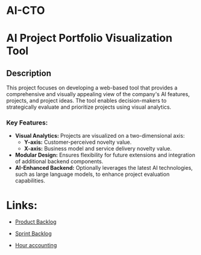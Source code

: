 # AI-CTO

# AI Project Portfolio Visualization Tool

## Description
This project focuses on developing a web-based tool that provides a comprehensive and visually appealing view of the company's AI features, projects, and project ideas. The tool enables decision-makers to strategically evaluate and prioritize projects using visual analytics. 

### Key Features:
- **Visual Analytics:** Projects are visualized on a two-dimensional axis:
  - **Y-axis:** Customer-perceived novelty value.
  - **X-axis:** Business model and service delivery novelty value.
- **Modular Design:** Ensures flexibility for future extensions and integration of additional backend components.
- **AI-Enhanced Backend:** Optionally leverages the latest AI technologies, such as large language models, to enhance project evaluation capabilities.  


# Links:

- [Product Backlog](https://docs.google.com/spreadsheets/d/1TU4pviN2y0U6E9rLPYMDoz6TYgi0V0dnNJn4ZTuhK0A/edit?gid=0#gid=0)

- [Sprint Backlog](https://github.com/users/ErikHuuskonen/projects/1)

- [Hour accounting](https://docs.google.com/spreadsheets/d/1TU4pviN2y0U6E9rLPYMDoz6TYgi0V0dnNJn4ZTuhK0A/edit?gid=472807538#gid=472807538)

